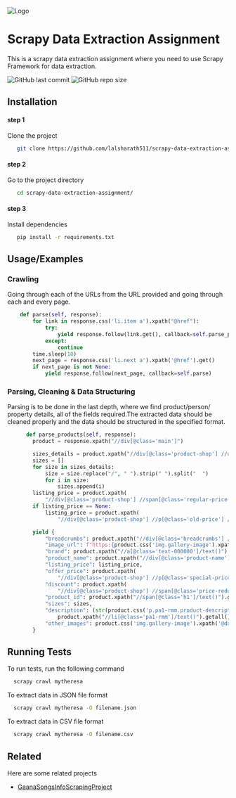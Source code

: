 
![Logo](https://i.pinimg.com/originals/93/7f/b9/937fb93ba0cea82292f1af4ed827b347.png)


# Scrapy Data Extraction Assignment

This is a scrapy data extraction assignment where you need to use Scrapy Framework for data
extraction.



![GitHub last commit](https://img.shields.io/github/last-commit/lalsharath511/scrapy-data-extraction-assignment?style=plastic)
![GitHub repo size](https://img.shields.io/github/repo-size/lalsharath511/scrapy-data-extraction-assignment?style=plastic)


## Installation

  #### step 1

  Clone the project
```bash
   git clone https://github.com/lalsharath511/scrapy-data-extraction-assignment.git
```
 #### step 2
 Go to the project directory
```bash
   cd scrapy-data-extraction-assignment/
```
 #### step 3
 Install dependencies
```bash
   pip install -r requirements.txt
```
## Usage/Examples
### Crawling

Going through each of the URLs from the URL provided and going through
each and every page.

```python
    def parse(self, response):
        for link in response.css('li.item a').xpath("@href"):
            try:
                yield response.follow(link.get(), callback=self.parse_products)
            except:
                continue
        time.sleep(10)
        next_page = response.css('li.next a').xpath('@href').get()
        if next_page is not None:
            yield response.follow(next_page, callback=self.parse)
```

### Parsing, Cleaning & Data Structuring
Parsing is to be done in the last depth, where we find product/person/
property details, all of the fields required.The extracted data should be cleaned properly and the data should be
structured in the specified format.

```python
      def parse_products(self, response):
        product = response.xpath("//div[@class='main']")

        sizes_details = product.xpath("//div[@class='product-shop'] //ul[@class='sizes'] //span/text()").getall()
        sizes = []
        for size in sizes_details:
            size = size.replace("/", " ").strip(" ").split("  ")
            for i in size:
                sizes.append(i)
        listing_price = product.xpath(
            "//div[@class='product-shop'] //span[@class='regular-price'] //span[@class='price']/text()").get()
        if listing_price == None:
            listing_price = product.xpath(
                "//div[@class='product-shop'] //p[@class='old-price'] //span[@class='price']/text()").get()

        yield {
            "breadcrumbs": product.xpath("//div[@class='breadcrumbs'] //span/text()").getall()[0:-1],
            "image_url": f"https:{product.css('img.gallery-image').xpath('@src').get()}",
            "brand": product.xpath("//a[@class='text-000000']/text()").get(),
            "product_name": product.xpath("//div[@class='product-name'] //span/text()").get(),
            "listing_price": listing_price,
            "offer_price": product.xpath(
                "//div[@class='product-shop'] //p[@class='special-price'] //span[@class='price']/text()").get(),
            "discount": product.xpath(
                "//div[@class='product-shop'] //span[@class='price-reduction-notice']/text()").get(),
            "product_id": product.xpath("//span[@class='h1']/text()").get()[-9:],
            "sizes": sizes,
            "description": (str(product.css('p.pa1-rmm.product-description::text').get())) + ' '.join(
                product.xpath("//li[@class='pa1-rmm']/text()").getall()),
            "other_images": product.css('img.gallery-image').xpath('@data-src').getall()
        }

```



## Running Tests

To run tests, run the following command

```bash
  scrapy crawl mytheresa
```
To extract data in JSON file format

```bash
  scrapy crawl mytheresa -O filename.json
```
To extract data in CSV file format

```bash
  scrapy crawl mytheresa -O filename.csv
```


## Related

Here are some related projects

- [GaanaSongsInfoScrapingProject](https://github.com/lalsharath511/GaanaSongsInfoScrapingProject)

